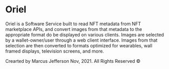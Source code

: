 # Oriel

Oriel is a Software Service built to read NFT metadata from NFT marketplace APIs, and convert images from that metadata to the appropriate format do be displayed on various clients. Images are selected by a wallet-owner/user through a web client interface. Images from that selection are then converted to formats optimized for wearables, wall framed displays, television screens, and more.

Crearted by Marcus Jefferson Nov, 2021. All Rights Reserved &copy;